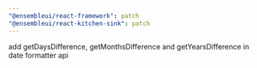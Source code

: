 ```yaml
---
"@ensembleui/react-framework": patch
"@ensembleui/react-kitchen-sink": patch
---
```


add getDaysDifference, getMonthsDifference and getYearsDifference in date formatter api
